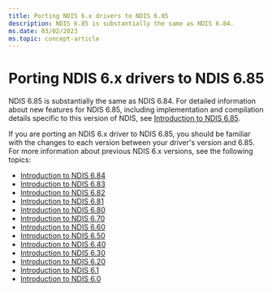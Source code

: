 ```yaml
---
title: Porting NDIS 6.x drivers to NDIS 6.85
description: NDIS 6.85 is substantially the same as NDIS 6.84.
ms.date: 03/02/2023
ms.topic: concept-article
---
```


# Porting NDIS 6.x drivers to NDIS 6.85

NDIS 6.85 is substantially the same as NDIS 6.84. For detailed information about new features for NDIS 6.85, including implementation and compilation details specific to this version of NDIS, see [Introduction to NDIS 6.85](introduction-to-ndis-6-85.md).

If you are porting an NDIS 6.x driver to NDIS 6.85, you should be familiar with the changes to each version between your driver's version and 6.85. For more information about previous NDIS 6.x versions, see the following topics:

- [Introduction to NDIS 6.84](introduction-to-ndis-6-84.md)
- [Introduction to NDIS 6.83](introduction-to-ndis-6-83.md)
- [Introduction to NDIS 6.82](introduction-to-ndis-6-82.md)
- [Introduction to NDIS 6.81](introduction-to-ndis-6-81.md)
- [Introduction to NDIS 6.80](introduction-to-ndis-6-80.md)
- [Introduction to NDIS 6.70](introduction-to-ndis-6-70.md)
- [Introduction to NDIS 6.60](introduction-to-ndis-6-60.md)
- [Introduction to NDIS 6.50](introduction-to-ndis-6-50.md)
- [Introduction to NDIS 6.40](introduction-to-ndis-6-40.md)
- [Introduction to NDIS 6.30](introduction-to-ndis-6-30.md)
- [Introduction to NDIS 6.20](introduction-to-ndis-6-20.md)
- [Introduction to NDIS 6.1](introduction-to-ndis-6-1.md)
- [Introduction to NDIS 6.0](introduction-to-ndis-6-0.md)
